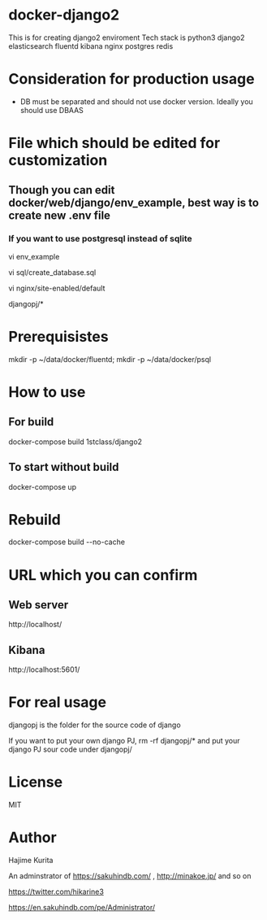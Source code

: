 # docker-django2
This is for creating django2 enviroment
Tech stack is
python3
django2
elasticsearch
fluentd
kibana
nginx
postgres
redis

# Consideration for production usage
- DB must be separated and should not use docker version. Ideally you should use DBAAS

# File which should be edited for customization
## Though you can edit docker/web/django/env_example, best way is to create new .env file 
### If you want to use postgresql instead of sqlite
vi env_example

vi sql/create_database.sql

vi nginx/site-enabled/default

djangopj/*

# Prerequisistes
mkdir -p ~/data/docker/fluentd;
mkdir -p ~/data/docker/psql

# How to use
## For build
docker-compose build 1stclass/django2

## To start without build
docker-compose up

# Rebuild
docker-compose build --no-cache

# URL which you can confirm

## Web server
http://localhost/


## Kibana
http://localhost:5601/

# For real usage
djangopj
is the folder for the source code of django

If you want to put your own django PJ,
rm -rf djangopj/*
and put your django PJ sour code under djangopj/

# License

MIT

# Author

Hajime Kurita

An adminstrator of https://sakuhindb.com/ , http://minakoe.jp/ and so on

https://twitter.com/hikarine3

https://en.sakuhindb.com/pe/Administrator/
